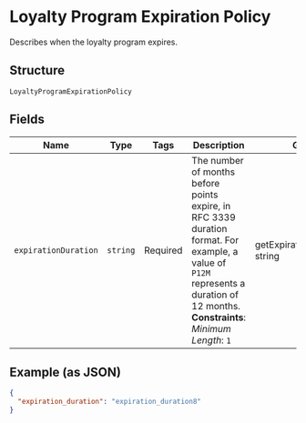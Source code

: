 
# Loyalty Program Expiration Policy

Describes when the loyalty program expires.

## Structure

`LoyaltyProgramExpirationPolicy`

## Fields

| Name | Type | Tags | Description | Getter | Setter |
|  --- | --- | --- | --- | --- | --- |
| `expirationDuration` | `string` | Required | The number of months before points expire, in RFC 3339 duration format. For example, a value of `P12M` represents a duration of 12 months.<br>**Constraints**: *Minimum Length*: `1` | getExpirationDuration(): string | setExpirationDuration(string expirationDuration): void |

## Example (as JSON)

```json
{
  "expiration_duration": "expiration_duration8"
}
```

